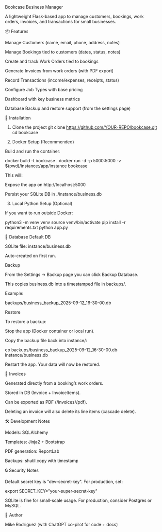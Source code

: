 Bookcase Business Manager

A lightweight Flask-based app to manage customers, bookings, work orders, invoices, and transactions for small businesses.

📦 Features

Manage Customers (name, email, phone, address, notes)

Manage Bookings tied to customers (dates, status, notes)

Create and track Work Orders tied to bookings

Generate Invoices from work orders (with PDF export)

Record Transactions (income/expenses, receipts, status)

Configure Job Types with base pricing

Dashboard with key business metrics

Database Backup and restore support (from the settings page)

🚀 Installation
1. Clone the project
git clone https://github.com/YOUR-REPO/bookcase.git
cd bookcase

2. Docker Setup (Recommended)

Build and run the container:

docker build -t bookcase .
docker run -d -p 5000:5000 -v $(pwd)/instance:/app/instance bookcase


This will:

Expose the app on http://localhost:5000

Persist your SQLite DB in ./instance/business.db

3. Local Python Setup (Optional)

If you want to run outside Docker:

python3 -m venv venv
source venv/bin/activate
pip install -r requirements.txt
python app.py

💾 Database
Default DB

SQLite file: instance/business.db

Auto-created on first run.

Backup

From the Settings → Backup page you can click Backup Database.

This copies business.db into a timestamped file in backups/.

Example:

backups/business_backup_2025-09-12_16-30-00.db

Restore

To restore a backup:

Stop the app (Docker container or local run).

Copy the backup file back into instance/:

cp backups/business_backup_2025-09-12_16-30-00.db instance/business.db


Restart the app.
Your data will now be restored.

📑 Invoices

Generated directly from a booking’s work orders.

Stored in DB (Invoice + InvoiceItems).

Can be exported as PDF (/invoices/<id>/pdf).

Deleting an invoice will also delete its line items (cascade delete).

🛠 Development Notes

Models: SQLAlchemy

Templates: Jinja2 + Bootstrap

PDF generation: ReportLab

Backups: shutil.copy with timestamp

🔒 Security Notes

Default secret key is "dev-secret-key".
For production, set:

export SECRET_KEY="your-super-secret-key"


SQLite is fine for small-scale usage. For production, consider Postgres or MySQL.

👤 Author

Mike Rodriguez
(with ChatGPT co-pilot for code + docs)